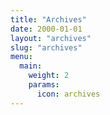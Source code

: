 ```yaml
---
title: "Archives"
date: 2000-01-01
layout: "archives"
slug: "archives"
menu:
  main:
    weight: 2
    params:
      icon: archives
---
```

